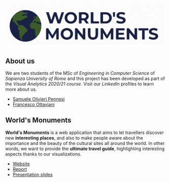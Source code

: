 ![logo](/logo.png)

## About us
We are two students of the MSc of *Engineering in Computer Science* of *Sapienza University of Rome* and this project has been developed as part of the *Visual Analytics 2020/21 course*. Visit our *LinkedIn* profiles to learn more about us.

- [Samuele Olivieri Pennesi]()
- [Francesco Ottaviani](https://www.linkedin.com/in/francesco-ottaviani-bbb1a3187/)

## World's Monuments
**World's Monuments** is a web application that aims to let travellers discover new **interesting places**, and also to make people aware about the importance and the beauty of the cultural sites all around the world.
In other words, we want to provide the **ultimate travel guide**, highlighting interesting aspects thanks to our visualizations.

- [Website](https://programmer100th.github.io/Visual-Analytics-Project/)
- [Report]()
- [Presentation slides]()
